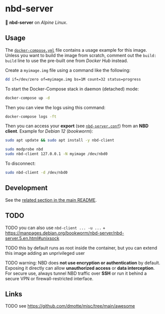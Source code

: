 # nbd-server

:whale: **nbd-server** on _Alpine Linux_.

## Usage

The [`docker-compose.yml`](docker-compose.yml) file contains a usage example for this image. Unless you want to build the image from scratch, comment out the `build: build` line to use the pre-built one from _Docker Hub_ instead.

Create a `myimage.img` file using a command like the following:

```bash
dd if=/dev/zero of=myimage.img bs=1M count=32 status=progress
```

To start the Docker-Compose stack in daemon (detached) mode:

```bash
docker-compose up -d
```

Then you can view the logs using this command:

```bash
docker-compose logs -ft
```

Then you can access your **export** (see [`nbd-server.conf`](nbd-server.conf)) from an **NBD client**. Example for _Debian 12_ (_bookworm_):

```bash
sudo apt update && sudo apt install -y nbd-client

sudo modprobe nbd
sudo nbd-client 127.0.0.1 -N myimage /dev/nbd0
```

To disconnect:

```bash
sudo nbd-client -d /dev/nbd0
```

## Development

See the [related section in the main README](/README.md#development).

## TODO

TODO you can also use `nbd-client ... -u ...` + https://manpages.debian.org/bookworm/nbd-server/nbd-server.5.en.html#unixsock

TODO this by default runs as root inside the container, but you can extend this image adding an unprivileged user

TODO warning: NBD does **not use encryption or authentication** by default. Exposing it directly can allow **unauthorized access** or **data interception**. For secure use, always tunnel NBD traffic over **SSH** or run it behind a secure VPN or firewall-restricted interface.

## Links

TODO see https://github.com/dmotte/misc/tree/main/awesome
